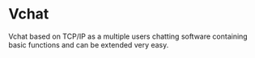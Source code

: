 # Vchat
Vchat based on TCP/IP as a multiple users chatting software containing basic functions and can be extended very easy. 
